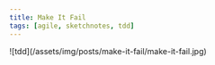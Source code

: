 ```yaml
---
title: Make It Fail
tags: [agile, sketchnotes, tdd]
---
```


![tdd]\(/assets/img/posts/make-it-fail/make-it-fail.jpg)
